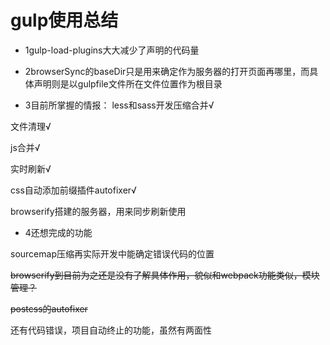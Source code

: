 # gulp使用总结

* 1gulp-load-plugins大大减少了声明的代码量

* 2browserSync的baseDir只是用来确定作为服务器的打开页面再哪里，而具体声明则是以gulpfile文件所在文件位置作为根目录

* 3目前所掌握的情报：
less和sass开发压缩合并√

文件清理√

js合并√

实时刷新√

css自动添加前缀插件autofixer√

browserify搭建的服务器，用来同步刷新使用

* 4还想完成的功能

sourcemap压缩再实际开发中能确定错误代码的位置

~~browserify到目前为之还是没有了解具体作用，貌似和webpack功能类似，模块管理？~~

~~postcss的autofixer~~

还有代码错误，项目自动终止的功能，虽然有两面性
